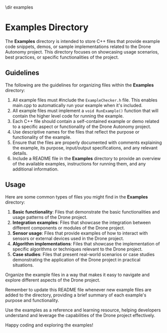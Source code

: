 \dir examples

# Examples Directory

The **Examples** directory is intended to store C++ files that provide example code snippets, demos, or sample implementations related to the Drone Autonomy project. This directory focuses on showcasing usage scenarios, best practices, or specific functionalities of the project.

## Guidelines

The following are the guidelines for organizing files within the **Examples** directory:

1. All example files must #include the `ExampleChecker.h` file. This enables main.cpp to automatically run your example when it's included.
2. All example files must implement a `void RunExample()` function that will contain the higher level code for running the example.
3. Each C++ file should contain a self-contained example or demo related to a specific aspect or functionality of the Drone Autonomy project.
4. Use descriptive names for the files that reflect the purpose or functionality of the example.
5. Ensure that the files are properly documented with comments explaining the example, its purpose, input/output specifications, and any relevant details.
6. Include a README file in the **Examples** directory to provide an overview of the available examples, instructions for running them, and any additional information.

## Usage

Here are some common types of files you might find in the **Examples** directory:

1. **Basic functionality**: Files that demonstrate the basic functionalities and usage patterns of the Drone project.
2. **Integration examples**: Files that showcase the integration between different components or modules of the Drone project.
3. **Sensor usage**: Files that provide examples of how to interact with sensors or external devices used in the Drone project.
4. **Algorithm implementations**: Files that showcase the implementation of specific algorithms or techniques relevant to the Drone project.
5. **Case studies**: Files that present real-world scenarios or case studies demonstrating the application of the Drone project in practical situations.

Organize the example files in a way that makes it easy to navigate and explore different aspects of the Drone project.

Remember to update this README file whenever new example files are added to the directory, providing a brief summary of each example's purpose and functionality.

Use the examples as a reference and learning resource, helping developers understand and leverage the capabilities of the Drone project effectively.

Happy coding and exploring the examples!